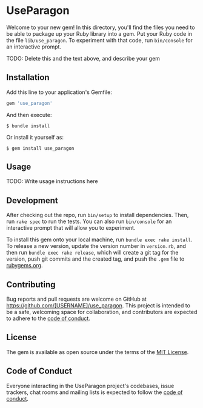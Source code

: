 # UseParagon

Welcome to your new gem! In this directory, you'll find the files you need to be able to package up your Ruby library into a gem. Put your Ruby code in the file `lib/use_paragon`. To experiment with that code, run `bin/console` for an interactive prompt.

TODO: Delete this and the text above, and describe your gem

## Installation

Add this line to your application's Gemfile:

```ruby
gem 'use_paragon'
```

And then execute:

    $ bundle install

Or install it yourself as:

    $ gem install use_paragon

## Usage

TODO: Write usage instructions here

## Development

After checking out the repo, run `bin/setup` to install dependencies. Then, run `rake spec` to run the tests. You can also run `bin/console` for an interactive prompt that will allow you to experiment.

To install this gem onto your local machine, run `bundle exec rake install`. To release a new version, update the version number in `version.rb`, and then run `bundle exec rake release`, which will create a git tag for the version, push git commits and the created tag, and push the `.gem` file to [rubygems.org](https://rubygems.org).

## Contributing

Bug reports and pull requests are welcome on GitHub at https://github.com/[USERNAME]/use_paragon. This project is intended to be a safe, welcoming space for collaboration, and contributors are expected to adhere to the [code of conduct](https://github.com/[USERNAME]/use_paragon/blob/master/CODE_OF_CONDUCT.md).

## License

The gem is available as open source under the terms of the [MIT License](https://opensource.org/licenses/MIT).

## Code of Conduct

Everyone interacting in the UseParagon project's codebases, issue trackers, chat rooms and mailing lists is expected to follow the [code of conduct](https://github.com/[USERNAME]/use_paragon/blob/master/CODE_OF_CONDUCT.md).
